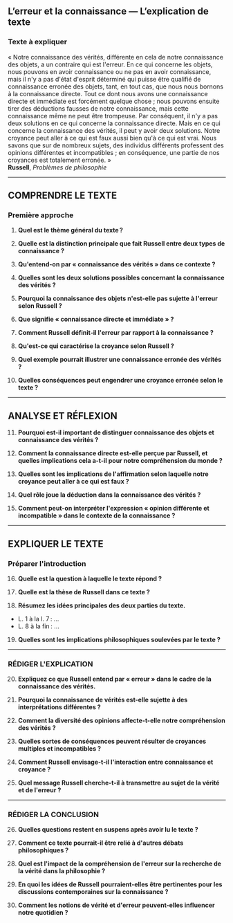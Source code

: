 ## L’erreur et la connaissance — L’explication de texte

### Texte à expliquer
« Notre connaissance des vérités, différente en cela de notre connaissance des objets, a un contraire qui est l'erreur. En ce qui concerne les objets, nous pouvons en avoir connaissance ou ne pas en avoir connaissance, mais il n'y a pas d'état d'esprit déterminé qui puisse être qualifié de connaissance erronée des objets, tant, en tout cas, que nous nous bornons à la connaissance directe. Tout ce dont nous avons une connaissance directe et immédiate est forcément quelque chose ; nous pouvons ensuite tirer des déductions fausses de notre connaissance, mais cette connaissance même ne peut être trompeuse. Par conséquent, il n'y a pas deux solutions en ce qui concerne la connaissance directe. Mais en ce qui concerne la connaissance des vérités, il peut y avoir deux solutions. Notre croyance peut aller à ce qui est faux aussi bien qu'à ce qui est vrai. Nous savons que sur de nombreux sujets, des individus différents professent des opinions différentes et incompatibles ; en conséquence, une partie de nos croyances est totalement erronée. »  
**Russell**, *Problèmes de philosophie*

---

## COMPRENDRE LE TEXTE

### Première approche

1. **Quel est le thème général du texte ?**  
   
2. **Quelle est la distinction principale que fait Russell entre deux types de connaissance ?**  
  
3. **Qu'entend-on par « connaissance des vérités » dans ce contexte ?**  
   
4. **Quelles sont les deux solutions possibles concernant la connaissance des vérités ?**  
  
5. **Pourquoi la connaissance des objets n'est-elle pas sujette à l'erreur selon Russell ?**  
  
6. **Que signifie « connaissance directe et immédiate » ?**  
  
7. **Comment Russell définit-il l'erreur par rapport à la connaissance ?**  
  
8. **Qu'est-ce qui caractérise la croyance selon Russell ?**  
  
9. **Quel exemple pourrait illustrer une connaissance erronée des vérités ?**  
  
10. **Quelles conséquences peut engendrer une croyance erronée selon le texte ?**  

---

## ANALYSE ET RÉFLEXION

11. **Pourquoi est-il important de distinguer connaissance des objets et connaissance des vérités ?**  
  
12. **Comment la connaissance directe est-elle perçue par Russell, et quelles implications cela a-t-il pour notre compréhension du monde ?**  
  
13. **Quelles sont les implications de l'affirmation selon laquelle notre croyance peut aller à ce qui est faux ?**  
  
14. **Quel rôle joue la déduction dans la connaissance des vérités ?**  
  
15. **Comment peut-on interpréter l'expression « opinion différente et incompatible » dans le contexte de la connaissance ?**  

---

## EXPLIQUER LE TEXTE

### Préparer l'introduction

16. **Quelle est la question à laquelle le texte répond ?**  
  
17. **Quelle est la thèse de Russell dans ce texte ?**  
  
18. **Résumez les idées principales des deux parties du texte.**  
- L. 1 à la l. 7 : …  
- L. 8 à la fin : …  

19. **Quelles sont les implications philosophiques soulevées par le texte ?**  

---

### RÉDIGER L'EXPLICATION

20. **Expliquez ce que Russell entend par « erreur » dans le cadre de la connaissance des vérités.**  

21. **Pourquoi la connaissance de vérités est-elle sujette à des interprétations différentes ?**  

22. **Comment la diversité des opinions affecte-t-elle notre compréhension des vérités ?**  

23. **Quelles sortes de conséquences peuvent résulter de croyances multiples et incompatibles ?**  

24. **Comment Russell envisage-t-il l'interaction entre connaissance et croyance ?**  

25. **Quel message Russell cherche-t-il à transmettre au sujet de la vérité et de l'erreur ?**  

---

### RÉDIGER LA CONCLUSION

26. **Quelles questions restent en suspens après avoir lu le texte ?**  

27. **Comment ce texte pourrait-il être relié à d'autres débats philosophiques ?**  

28. **Quel est l'impact de la compréhension de l'erreur sur la recherche de la vérité dans la philosophie ?**  

29. **En quoi les idées de Russell pourraient-elles être pertinentes pour les discussions contemporaines sur la connaissance ?**  

30. **Comment les notions de vérité et d'erreur peuvent-elles influencer notre quotidien ?**  